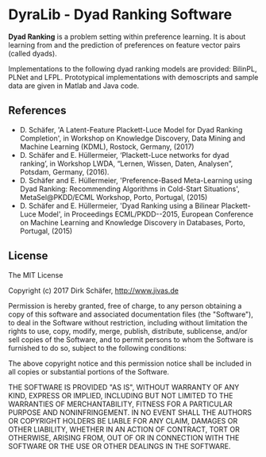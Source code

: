 # DyraLib - Dyad Ranking Software
**Dyad Ranking** is a problem setting within preference learning. It is about learning from and the prediction of preferences on feature vector pairs (called dyads). 

Implementations to the following dyad ranking models are provided: BilinPL, PLNet and LFPL.
Prototypical implementations with demoscripts and sample data are given in Matlab and Java code. 

## References
* D. Schäfer, 'A Latent-Feature Plackett-Luce Model for Dyad Ranking Completion', in Workshop on Knowledge Discovery, Data Mining and Machine Learning (KDML), Rostock, Germany, (2017)
* D. Schäfer and E. Hüllermeier, ‘Plackett-Luce networks for dyad ranking’, in Workshop LWDA, “Lernen, Wissen, Daten, Analysen”, Potsdam, Germany, (2016).
* D. Schäfer and E. Hüllermeier, 'Preference-Based Meta-Learning using Dyad Ranking: Recommending Algorithms in Cold-Start Situations', MetaSel@PKDD/ECML Workshop, Porto, Portugal, (2015)
* D. Schäfer and E. Hüllermeier, 'Dyad Ranking using a Bilinear Plackett-Luce Model', in 
Proceedings ECML/PKDD--2015, European Conference on Machine Learning and Knowledge Discovery in Databases, Porto, Portugal, (2015)

## License
The MIT License

Copyright (c) 2017 Dirk Schäfer, http://www.jivas.de

Permission is hereby granted, free of charge, to any person obtaining a copy of
this software and associated documentation files (the "Software"), to deal in
the Software without restriction, including without limitation the rights to
use, copy, modify, merge, publish, distribute, sublicense, and/or sell copies
of the Software, and to permit persons to whom the Software is furnished to do
so, subject to the following conditions:

The above copyright notice and this permission notice shall be included in all
copies or substantial portions of the Software.

THE SOFTWARE IS PROVIDED "AS IS", WITHOUT WARRANTY OF ANY KIND, EXPRESS OR
IMPLIED, INCLUDING BUT NOT LIMITED TO THE WARRANTIES OF MERCHANTABILITY,
FITNESS FOR A PARTICULAR PURPOSE AND NONINFRINGEMENT. IN NO EVENT SHALL THE
AUTHORS OR COPYRIGHT HOLDERS BE LIABLE FOR ANY CLAIM, DAMAGES OR OTHER
LIABILITY, WHETHER IN AN ACTION OF CONTRACT, TORT OR OTHERWISE, ARISING FROM,
OUT OF OR IN CONNECTION WITH THE SOFTWARE OR THE USE OR OTHER DEALINGS IN THE
SOFTWARE.
